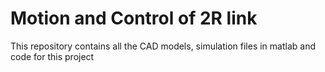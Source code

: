 # Motion and Control of 2R link
This repository contains all the CAD models, simulation files in matlab and code for this project
